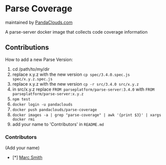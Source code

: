 
Parse Coverage
=========
maintained by [PandaClouds.com](https://pandaclouds.com)

A parse-server docker image that collects code coverage information


Contributions
-------------

How to add a new Parse Version:

1. cd /path/to/my/dir
2. replace x.y.z with the new version `cp spec/3.4.0.spec.js spec/x.y.z.spec.js`
3. replace x.y.z with the new version `cp -r src/3.4.0 src/x.y.z`
4. in src/x.y.z replace `FROM parseplatform/parse-server:3.4.0` with `FROM parseplatform/parse-server:x.y.z`
5. `npm test`
6. `docker login -u pandaclouds`
6. `docker push pandaclouds/parse-coverage`
8. `docker images -a | grep "parse-coverage" | awk '{print $3}' | xargs docker rmi`
7. add your name to 'Contributors' in `README.md`


### Contributors

(Add your name)

- [*] [Marc Smith](https://github.com/mrmarcsmith)
